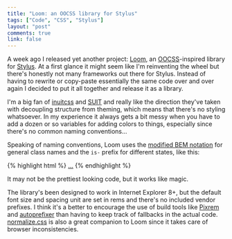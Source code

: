 ```yaml
---
title: "Loom: an OOCSS library for Stylus"
tags: ["Code", "CSS", "Stylus"]
layout: "post"
comments: true
link: false
---
```


A week ago I released yet another project:
[Loom](https://github.com/gummesson/loom), an
[OOCSS](http://oocss.org/)-inspired library for
[Stylus](http://learnboost.github.io/stylus/). At a first glance it might seem
like I'm reinventing the wheel but there's honestly not many frameworks out
there for Stylus. Instead of having to rewrite or copy-paste essentially the
same code over and over again I decided to put it all together and release it as
a library.

I'm a big fan of [inuitcss](https://github.com/inuitcss) and
[SUIT](https://github.com/suitcss) and really like the direction they've taken
with decoupling structure from theming, which means that there's no styling
whatsoever. In my experience it always gets a bit messy when you have to add
a dozen or so variables for adding colors to things, especially since there's no
common naming conventions...

Speaking of naming conventions, Loom uses the [modified BEM
notation](http://csswizardry.com/2013/01/mindbemding-getting-your-head-round-bem-syntax/)
for general class names and the `is-` prefix for different states, like this:

{% highlight html %}
<a class="button button--primary is-disabled" href="/">...</a>
{% endhighlight %}

It may not be the prettiest looking code, but it works like magic.

The library's been designed to work in Internet Explorer 8+, but the default
font size and spacing unit are set in rems and there's no included vendor
prefixes. I think it's a better to encourage the use of build tools like
[Pixrem](https://github.com/robwierzbowski/node-pixrem) and
[autoprefixer](https://github.com/ai/autoprefixer) than having to keep track of
fallbacks in the actual code.
[normalize.css](https://github.com/necolas/normalize.css) is also a great
companion to Loom since it takes care of browser inconsistencies.
